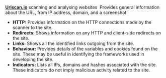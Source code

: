 [**Urlscan.io**](https://urlscan.io/)
	scanning and analysing websites
	 Provides general information about the URL, from IP address, domain, and a screenshot
- **HTTP:** Provides information on the HTTP connections made by the scanner to the site.
- **Redirects:** Shows information on any HTTP and client-side redirects on the site.
- **Links:** Shows all the identified links outgoing from the site.
- **Behaviour:** Provides details of the variables and cookies found on the site. These may be useful in identifying the frameworks used in developing the site.
- **Indicators:** Lists all IPs, domains and hashes associated with the site. These indicators do not imply malicious activity related to the site.



